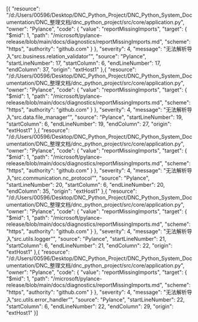 [{
	"resource": "/d:/Users/00596/Desktop/DNC_Python_Project/DNC_Python_System_Documentation/DNC_整理文档/dnc_python_project/src/core/application.py",
	"owner": "Pylance",
	"code": {
		"value": "reportMissingImports",
		"target": {
			"$mid": 1,
			"path": "/microsoft/pylance-release/blob/main/docs/diagnostics/reportMissingImports.md",
			"scheme": "https",
			"authority": "github.com"
		}
	},
	"severity": 4,
	"message": "无法解析导入“src.business.relation_validator”",
	"source": "Pylance",
	"startLineNumber": 17,
	"startColumn": 6,
	"endLineNumber": 17,
	"endColumn": 37,
	"origin": "extHost1"
},{
	"resource": "/d:/Users/00596/Desktop/DNC_Python_Project/DNC_Python_System_Documentation/DNC_整理文档/dnc_python_project/src/core/application.py",
	"owner": "Pylance",
	"code": {
		"value": "reportMissingImports",
		"target": {
			"$mid": 1,
			"path": "/microsoft/pylance-release/blob/main/docs/diagnostics/reportMissingImports.md",
			"scheme": "https",
			"authority": "github.com"
		}
	},
	"severity": 4,
	"message": "无法解析导入“src.data.file_manager”",
	"source": "Pylance",
	"startLineNumber": 19,
	"startColumn": 6,
	"endLineNumber": 19,
	"endColumn": 27,
	"origin": "extHost1"
},{
	"resource": "/d:/Users/00596/Desktop/DNC_Python_Project/DNC_Python_System_Documentation/DNC_整理文档/dnc_python_project/src/core/application.py",
	"owner": "Pylance",
	"code": {
		"value": "reportMissingImports",
		"target": {
			"$mid": 1,
			"path": "/microsoft/pylance-release/blob/main/docs/diagnostics/reportMissingImports.md",
			"scheme": "https",
			"authority": "github.com"
		}
	},
	"severity": 4,
	"message": "无法解析导入“src.communication.nc_protocol”",
	"source": "Pylance",
	"startLineNumber": 20,
	"startColumn": 6,
	"endLineNumber": 20,
	"endColumn": 35,
	"origin": "extHost1"
},{
	"resource": "/d:/Users/00596/Desktop/DNC_Python_Project/DNC_Python_System_Documentation/DNC_整理文档/dnc_python_project/src/core/application.py",
	"owner": "Pylance",
	"code": {
		"value": "reportMissingImports",
		"target": {
			"$mid": 1,
			"path": "/microsoft/pylance-release/blob/main/docs/diagnostics/reportMissingImports.md",
			"scheme": "https",
			"authority": "github.com"
		}
	},
	"severity": 4,
	"message": "无法解析导入“src.utils.logger”",
	"source": "Pylance",
	"startLineNumber": 21,
	"startColumn": 6,
	"endLineNumber": 21,
	"endColumn": 22,
	"origin": "extHost1"
},{
	"resource": "/d:/Users/00596/Desktop/DNC_Python_Project/DNC_Python_System_Documentation/DNC_整理文档/dnc_python_project/src/core/application.py",
	"owner": "Pylance",
	"code": {
		"value": "reportMissingImports",
		"target": {
			"$mid": 1,
			"path": "/microsoft/pylance-release/blob/main/docs/diagnostics/reportMissingImports.md",
			"scheme": "https",
			"authority": "github.com"
		}
	},
	"severity": 4,
	"message": "无法解析导入“src.utils.error_handler”",
	"source": "Pylance",
	"startLineNumber": 22,
	"startColumn": 6,
	"endLineNumber": 22,
	"endColumn": 29,
	"origin": "extHost1"
}]